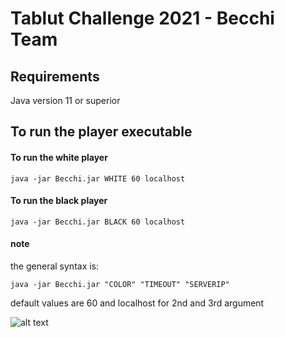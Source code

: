 # Tablut Challenge 2021 - Becchi Team
 

## Requirements #####
Java version 11 or superior

## To run the player executable ###### 

#### To run the white player ##

```console
java -jar Becchi.jar WHITE 60 localhost
```

#### To run the black player ##

```console
java -jar Becchi.jar BLACK 60 localhost
```

#### note

the general syntax is:

```console
java -jar Becchi.jar "COLOR" "TIMEOUT" "SERVERIP"
```
default values are 60 and localhost for 2nd and 3rd argument

![alt text](https://www.valsassinanews.com/wp-content/uploads/2019/05/capra-orobica-valgerola-2019-3.jpg)
